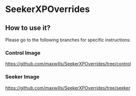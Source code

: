 # SeekerXPOverrides

## How to use it?

Please go to the following branches for specific instructions:

### Control Image
https://github.com/maxwills/SeekerXPOverrides/tree/control


### Seeker Image
https://github.com/maxwills/SeekerXPOverrides/tree/seeker
